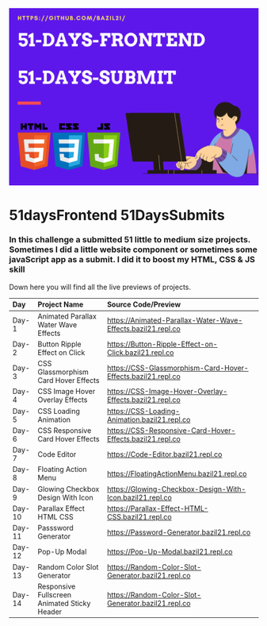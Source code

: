 <img src="/banner.png">

# 51daysFrontend  51DaysSubmits

 ### In this challenge a submitted 51 little to medium size projects. Sometimes I did a little website component or sometimes some javaScript app as a submit. I did it to boost my HTML, CSS & JS skill
 
Down here you will find all the live previews of projects.

 | Day   | Project Name    | Source Code/Preview |
| :---  | :------------- | :------------------ |  
| Day-1 | Animated Parallax Water Wave Effects  | https://Animated-Parallax-Water-Wave-Effects.bazil21.repl.co |
| Day-2 | Button Ripple Effect on Click  | https://Button-Ripple-Effect-on-Click.bazil21.repl.co |
| Day-3 | CSS Glassmorphism Card Hover Effects  | https://CSS-Glassmorphism-Card-Hover-Effects.bazil21.repl.co |
| Day-4  | CSS Image Hover Overlay Effects | https://CSS-Image-Hover-Overlay-Effects.bazil21.repl.co |
| Day-5  | CSS Loading Animation | https://CSS-Loading-Animation.bazil21.repl.co |
| Day-6  | CSS Responsive Card Hover Effects | https://CSS-Responsive-Card-Hover-Effects.bazil21.repl.co |
| Day-7  | Code Editor | https://Code-Editor.bazil21.repl.co |
| Day-8  | Floating Action Menu | https://FloatingActionMenu.bazil21.repl.co |
| Day-9  | Glowing Checkbox Design With Icon | https://Glowing-Checkbox-Design-With-Icon.bazil21.repl.co |
| Day-10 | Parallax Effect HTML CSS | https://Parallax-Effect-HTML-CSS.bazil21.repl.co |
| Day-11 | Passsword Generator | https://Password-Generator.bazil21.repl.co |
| Day-12 | Pop-Up Modal | https://Pop-Up-Modal.bazil21.repl.co |
| Day-13 | Random Color Slot Generator | https://Random-Color-Slot-Generator.bazil21.repl.co |
| Day-14 | Responsive Fullscreen Animated Sticky Header | https://Random-Color-Slot-Generator.bazil21.repl.co |
